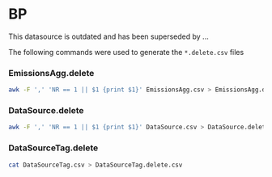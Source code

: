 # BP

This datasource is outdated and has been superseded by ...

The following commands were used to generate the `*.delete.csv` files

### EmissionsAgg.delete
```sh
awk -F ',' 'NR == 1 || $1 {print $1}' EmissionsAgg.csv > EmissionsAgg.delete.csv
```

### DataSource.delete
```sh
awk -F ',' 'NR == 1 || $1 {print $1}' DataSource.csv > DataSource.delete.csv
```


### DataSourceTag.delete

```sh
cat DataSourceTag.csv > DataSourceTag.delete.csv
```
